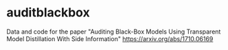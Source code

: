 # auditblackbox
Data and code for the paper "Auditing Black-Box Models Using Transparent Model Distillation With Side Information" https://arxiv.org/abs/1710.06169
